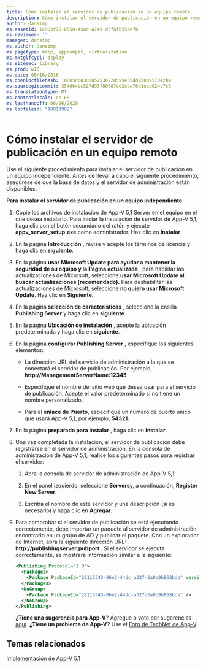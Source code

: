 ```yaml
---
title: Cómo instalar el servidor de publicación en un equipo remoto
description: Cómo instalar el servidor de publicación en un equipo remoto
author: dansimp
ms.assetid: 1c903f78-0558-458d-a149-d5f6fb55aefb
ms.reviewer: ''
manager: dansimp
ms.author: dansimp
ms.pagetype: mdop, appcompat, virtualization
ms.mktglfcycl: deploy
ms.sitesec: library
ms.prod: w10
ms.date: 06/16/2016
ms.openlocfilehash: 1a085d68305057538228599e35dd9500957342ba
ms.sourcegitcommit: 354664bc527d93f80687cd2eba70d1eea024c7c3
ms.translationtype: MT
ms.contentlocale: es-ES
ms.lasthandoff: 06/26/2020
ms.locfileid: "10813982"
---
```

# Cómo instalar el servidor de publicación en un equipo remoto


Use el siguiente procedimiento para instalar el servidor de publicación en un equipo independiente. Antes de llevar a cabo el siguiente procedimiento, asegúrese de que la base de datos y el servidor de administración están disponibles.

**Para instalar el servidor de publicación en un equipo independiente**

1. Copie los archivos de instalación de App-V 5,1 Server en el equipo en el que desea instalarlo. Para iniciar la instalación de servidor de App-V 5,1, haga clic con el botón secundario del ratón y ejecute **appv\_server\_setup.exe** como administrador. Haz clic en **Instalar**.

2. En la página **Introducción** , revise y acepte los términos de licencia y haga clic en **siguiente**.

3. En la página **usar Microsoft Update para ayudar a mantener la seguridad de su equipo y la Página actualizada** , para habilitar las actualizaciones de Microsoft, seleccione **usar Microsoft Update al buscar actualizaciones (recomendado).** Para deshabilitar las actualizaciones de Microsoft, seleccione **no quiero usar Microsoft Update**. Haz clic en **Siguiente**.

4. En la página **selección de características** , seleccione la casilla **Publishing Server** y haga clic en **siguiente**.

5. En la página **Ubicación de instalación** , acepte la ubicación predeterminada y haga clic en **siguiente**.

6. En la página **configurar Publishing Server** , especifique los siguientes elementos:

   -   La dirección URL del servicio de administración a la que se conectará el servidor de publicación. Por ejemplo, **http://ManagementServerName:12345** .

   -   Especifique el nombre del sitio web que desea usar para el servicio de publicación. Acepte el valor predeterminado si no tiene un nombre personalizado.

   -   Para el **enlace de Puerto**, especifique un número de puerto único que usará App-V 5,1, por ejemplo, **54321**.

7. En la página **preparado para instalar** , haga clic en **instalar**.

8. Una vez completada la instalación, el servidor de publicación debe registrarse en el servidor de administración. En la consola de administración de App-V 5,1, realice los siguientes pasos para registrar el servidor:

   1.  Abra la consola de servidor de administración de App-V 5,1.

   2.  En el panel izquierdo, seleccione **Servers**y, a continuación, **Register New Server**.

   3.  Escriba el nombre de este servidor y una descripción (si es necesario) y haga clic en **Agregar**.

9. Para comprobar si el servidor de publicación se está ejecutando correctamente, debe importar un paquete al servidor de administración, encontrarlo en un grupo de AD y publicar el paquete. Con un explorador de Internet, abra la siguiente dirección URL: <strong> http://publishingserver:pubport </strong> . Si el servidor se ejecuta correctamente, se mostrará información similar a la siguiente:

   ```xml
   <Publishing Protocol="1.0">
     <Packages>
       <Package PackageId="28115343-06e2-44dc-a327-3a0b9b868bda" VersionId="5d03c08f-51dc-4026-8cf9-15ebe3d65a72" PackageUrl="\\server\share\file.appv" />
     </Packages>
     <NoGroup>
       <Package PackageId="28115343-06e2-44dc-a327-3a0b9b868bda" />
     </NoGroup>
   </Publishing>
   ```

   **¿Tiene una sugerencia para App-V**? Agregue o vote por sugerencias [aquí](http://appv.uservoice.com/forums/280448-microsoft-application-virtualization). **¿Tiene un problema de App-V?** Use el [Foro de TechNet de App-V](https://social.technet.microsoft.com/Forums/home?forum=mdopappv).

## Temas relacionados


[Implementación de App-V 5.1](deploying-app-v-51.md)

 

 





